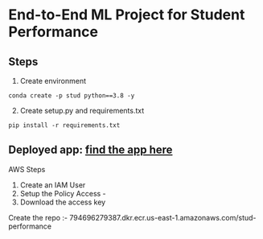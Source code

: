 
# End-to-End ML Project for Student Performance

## Steps

1. Create environment

`conda create -p stud python==3.8 -y`

2. Create setup.py and requirements.txt

`pip install -r requirements.txt`


## Deployed app: [find the app here](http://studperformance-env-1.eba-hj7jm6jt.us-east-1.elasticbeanstalk.com/predictdata)



AWS Steps

1. Create an IAM User
2. Setup the Policy Access - 
3. Download the access key

Create the repo :- 794696279387.dkr.ecr.us-east-1.amazonaws.com/stud-performance

